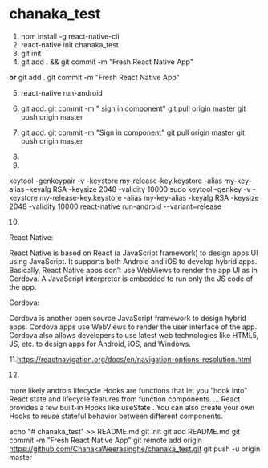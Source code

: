 # chanaka_test


1. npm install -g react-native-cli
2. react-native init chanaka_test
3. git init
4. git add .  && git commit -m "Fresh React Native App"

**or**
	git add .
	git commit -m "Fresh React Native App"

5. react-native run-android

6. git add.
   git commit -m " sign in component"
   git pull origin master
   git push origin master


7. git add.
   git commit -m "Sign in component"
   git pull origin master
   git push origin master

8.

9.
 keytool -genkeypair -v -keystore my-release-key.keystore -alias my-key-alias -keyalg RSA -keysize 2048 -validity 10000
  sudo keytool -genkey -v -keystore my-release-key.keystore -alias my-key-alias -keyalg RSA -keysize 2048 -validity 10000
react-native run-android --variant=release

10.
React Native:

React Native is based on React (a JavaScript framework) to design apps UI using JavaScript. 
It supports both Android and iOS to develop hybrid apps. Basically, 
React Native apps don’t use WebViews to render the app UI as in Cordova.
 A JavaScript interpreter is embedded to run only the JS code of the app.

 

Cordova:

Cordova is another open source JavaScript framework to design hybrid apps. 
Cordova apps use WebViews to render the user interface of the app.
 Cordova also allows developers to use latest web technologies like HTML5, JS, etc. 
to design apps for Android, iOS, and Windows.  

 
11.https://reactnavigation.org/docs/en/navigation-options-resolution.html

12.
more likely androis  lifecycle
Hooks are functions that let you “hook into” React state and lifecycle features from function components. ...
 React provides a few built-in Hooks like useState . 
You can also create your own Hooks to reuse stateful behavior between different components.








echo "# chanaka_test" >> README.md
git init
git add README.md
git commit -m "Fresh React Native App"
git remote add origin https://github.com/ChanakaWeerasinghe/chanaka_test.git
git push -u origin master
